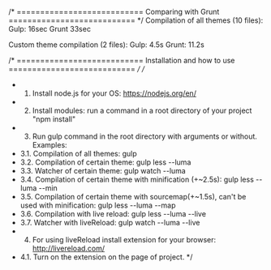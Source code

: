 /* ===========================
   Comparing with Grunt
   =========================== */
Compilation of all themes (10 files):
Gulp: 16sec
Grunt 33sec

Custom theme compilation (2 files):
Gulp: 4.5s
Grunt: 11.2s

/* ===========================
   Installation and how to use
   =========================== */
/*
 * 1. Install node.js for your OS: https://nodejs.org/en/
 * 2. Install modules: run a command in a root directory of your project "npm install"
 * 3. Run gulp command in the root directory with arguments or without. Examples:
 * 3.1. Compilation of all themes: gulp
 * 3.2. Compilation of certain theme: gulp less --luma
 * 3.3. Watcher of certain theme: gulp watch --luma
 * 3.4. Compilation of certain theme with minification (+~2.5s): gulp less --luma --min
 * 3.5. Compilation of certain theme with sourcemap(+~1.5s), can't be used with minification: gulp less --luma --map
 * 3.6. Compilation with live reload: gulp less --luma --live
 * 3.7. Watcher with liveReload: gulp watch --luma --live
 * 4. For using liveReload install extension for your browser: http://livereload.com/
 * 4.1. Turn on the extension on the page of project.
 */
